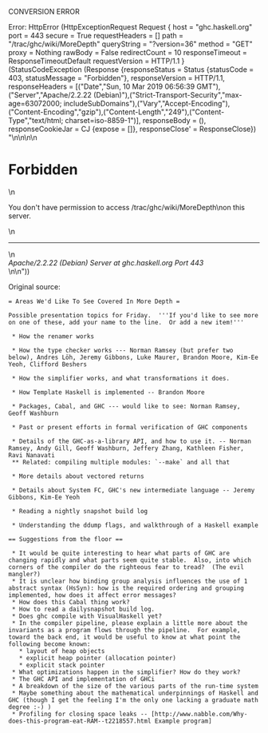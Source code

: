 CONVERSION ERROR

Error: HttpError (HttpExceptionRequest Request {
  host                 = "ghc.haskell.org"
  port                 = 443
  secure               = True
  requestHeaders       = []
  path                 = "/trac/ghc/wiki/MoreDepth"
  queryString          = "?version=36"
  method               = "GET"
  proxy                = Nothing
  rawBody              = False
  redirectCount        = 10
  responseTimeout      = ResponseTimeoutDefault
  requestVersion       = HTTP/1.1
}
 (StatusCodeException (Response {responseStatus = Status {statusCode = 403, statusMessage = "Forbidden"}, responseVersion = HTTP/1.1, responseHeaders = [("Date","Sun, 10 Mar 2019 06:56:39 GMT"),("Server","Apache/2.2.22 (Debian)"),("Strict-Transport-Security","max-age=63072000; includeSubDomains"),("Vary","Accept-Encoding"),("Content-Encoding","gzip"),("Content-Length","249"),("Content-Type","text/html; charset=iso-8859-1")], responseBody = (), responseCookieJar = CJ {expose = []}, responseClose' = ResponseClose}) "<!DOCTYPE HTML PUBLIC \"-//IETF//DTD HTML 2.0//EN\">\n<html><head>\n<title>403 Forbidden</title>\n</head><body>\n<h1>Forbidden</h1>\n<p>You don't have permission to access /trac/ghc/wiki/MoreDepth\non this server.</p>\n<hr>\n<address>Apache/2.2.22 (Debian) Server at ghc.haskell.org Port 443</address>\n</body></html>\n"))

Original source:

```trac
= Areas We'd Like To See Covered In More Depth =

Possible presentation topics for Friday.  '''If you'd like to see more on one of these, add your name to the line.  Or add a new item!'''

 * How the renamer works

 * How the type checker works --- Norman Ramsey (but prefer two below), Andres Löh, Jeremy Gibbons, Luke Maurer, Brandon Moore, Kim-Ee Yeoh, Clifford Beshers

 * How the simplifier works, and what transformations it does.

 * How Template Haskell is implemented -- Brandon Moore

 * Packages, Cabal, and GHC --- would like to see: Norman Ramsey, Geoff Washburn

 * Past or present efforts in formal verification of GHC components

 * Details of the GHC-as-a-library API, and how to use it. -- Norman Ramsey, Andy Gill, Geoff Washburn, Jeffery Zhang, Kathleen Fisher, Ravi Nanavati
 ** Related: compiling multiple modules: `--make` and all that

 * More details about vectored returns

 * Details about System FC, GHC's new intermediate language -- Jeremy Gibbons, Kim-Ee Yeoh

 * Reading a nightly snapshot build log

 * Understanding the ddump flags, and walkthrough of a Haskell example

== Suggestions from the floor ==

 * It would be quite interesting to hear what parts of GHC are changing rapidly and what parts seem quite stable.  Also, into which corners of the compiler do the righteous fear to tread?  (The evil mangler?)
 * It is unclear how binding group analysis influences the use of 1 abstract syntax (HsSyn): how is the required ordering and grouping implemented, how does it affect error messages? 
 * How does this Cabal thing work?
 * How to read a dailysnapshot build log.
 * Does ghc compile with VisualHaskell yet?
 * In the compiler pipeline, please explain a little more about the invariants as a program flows through the pipeline.  For example, toward the back end, it would be useful to know at what point the following become known:
   * layout of heap objects
   * explicit heap pointer (allocation pointer)
   * explicit stack pointer
 * What optimizations happen in the simplifier? How do they work?
 * The GHC API and implementation of GHCi
 * A breakdown of the size of the various parts of the run-time system
 * Maybe something about the mathematical underpinnings of Haskell and GHC (though I get the feeling I'm the only one lacking a graduate math degree :-) )
 * Profiling for closing space leaks -- [http://www.nabble.com/Why-does-this-program-eat-RAM--t2218557.html Example program]
```

